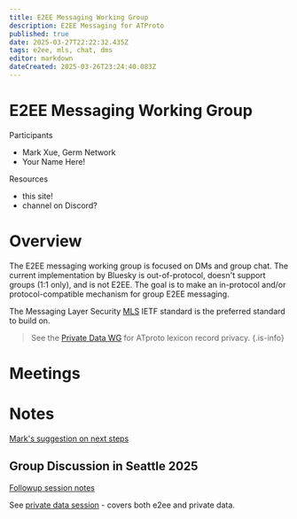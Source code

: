 ```yaml
---
title: E2EE Messaging Working Group
description: E2EE Messaging for ATProto
published: true
date: 2025-03-27T22:22:32.435Z
tags: e2ee, mls, chat, dms
editor: markdown
dateCreated: 2025-03-26T23:24:40.083Z
---
```


# E2EE Messaging Working Group

Participants
* Mark Xue, Germ Network
* Your Name Here!

Resources
* this site!
* channel on Discord?

# Overview

The E2EE messaging working group is focused on DMs and group chat. The current implementation by Bluesky is out-of-protocol, doesn't support groups (1:1 only), and is not E2EE. The goal is to make an in-protocol and/or protocol-compatible mechanism for group E2EE messaging.

The Messaging Layer Security [MLS](/mls) IETF standard is the preferred standard to build on.

> See the [Private Data WG](/working-groups/private-data) for ATproto lexicon record privacy.
{.is-info}

# Meetings

# Notes
[Mark's suggestion on next steps](/working-groups/e2ee/march2025NextSteps)

## Group Discussion in Seattle 2025
[Followup session notes](/working-groups/e2ee/atmosphereGroupNotes)

See [private data session](/atmosphereconf/seattle2025/private-data) - covers both e2ee and private data.




